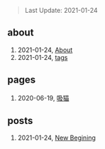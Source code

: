 > Last Update: 2021-01-24

## about
1. 2021-01-24, [About](about/me.md)
1. 2021-01-24, [tags](about/tags.md)
## pages
1. 2020-06-19, [吸猫](pages/吸猫.md)
## posts
1. 2021-01-24, [New Begining](posts/bookmarks.md)